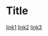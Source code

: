 # Title

[link1](https://github.com/ajcagle8/cse15l-lab-reports)
[link2](https://google.com)
[link3](tinyurl.com/lab3group4)